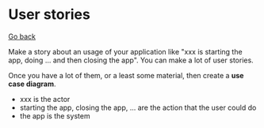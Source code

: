 # User stories

[Go back](..)

Make a story about an usage of your application like
"xxx is starting the app, doing ... and then closing the
app". You can make a lot of user stories.

Once you have a lot of them, or a least some material,
then create a **use case diagram**.

* xxx is the actor
* starting the app, closing the app, ...
  are the action that the user could do
* the app is the system